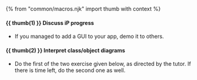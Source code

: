 {% from "common/macros.njk" import thumb with context %}

#### {{ thumb(1) }} **Discuss iP progress**

* If you managed to add a GUI to your app, demo it to others.

#### {{ thumb(2) }} **Interpret class/object diagrams**

* Do the first of the two exercise given below, as directed by the tutor. If there is time left, do the second one as well.

<div class="indented-level2">

<include src="../../book/combined/exercises/interpretClassAndObjectDiagramAllNotations.md" />
<include src="../../book/modeling/modelingStructures/classDiagramsIntermediate/q-explainClassDiagramNotation.md" />
<p/>
</div>

<!--
#### {{ thumb(4) }} **Share Git tips** {{ icon_extra }}

* Find out how to do these git tasks and share with others
  * modify the most recent commit
  * undo the most recent commit
  * delete the most recent commit
  * stash changes
  * squash commits
  * cherrypick commits
-->
